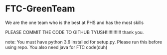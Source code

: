 # FTC-GreenTeam
We are the one team who is the best at PHS and has the most skills

PLEASE COMMIT THE CODE TO GITHUB TYUSH!!!!!!!!!!!! thank you.





note: You must have python 3.6 installed for setup.py. Please run this before using repo. You also need java for FTC code(duh)
